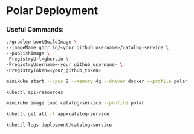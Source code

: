 # Polar Deployment

### Useful Commands:

```bash
./gradlew bootBuildImage \
--imageName ghcr.io/<your_github_username>/catalog-service \
--publishImage \
-PregistryUrl=ghcr.io \
-PregistryUsername=<your_github_username> \
-PregistryToken=<your_github_token>
```

```bash
minikube start --cpus 2 --memory 4g --driver docker --profile polar
```

```bash
kubectl api-resources
```

```bash
minikube image load catalog-service --profile polar
```

```bash
kubectl get all -l app=catalog-service
```

```bash
kubectl logs deployment/catalog-service
```

